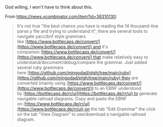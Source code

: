 God willing, I won't have to think about this.

From https://news.ycombinator.com/item?id=36310130:
> It's not true "the best chance you have is reading the 14 thousand-line parse.y file and trying to understand it", there are several tools to navigate yacc/bnf style grammars like [https://www.bottlecaps.de/convert/](https://www.bottlecaps.de/convert/) and it's companion [https://www.bottlecaps.de/convert/](https://www.bottlecaps.de/convert/) that make relatively easy to understand/document/debug/compare the grammar.
> Just added several ruby grammars here [https://github.com/mingodad/plgh/tree/main/ruby](https://github.com/mingodad/plgh/tree/main/ruby) they are converted (mainly using [https://www.bottlecaps.de/convert/](https://www.bottlecaps.de/convert/)) to an EBNF understood by [https://bottlecaps.de/rr/ui](https://bottlecaps.de/rr/ui) to generate navigable railroad diagrams.
> Copy and paste the EBNF on [https://www.bottlecaps.de/rr/ui](https://www.bottlecaps.de/rr/ui) on the tab "Edit Grammar" the click on the tab "View Diagram" to see/download a navigable railroad diagram.
